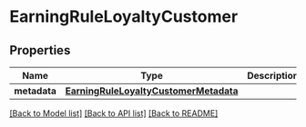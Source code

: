 # EarningRuleLoyaltyCustomer


## Properties

Name | Type | Description | Notes
------------ | ------------- | ------------- | -------------
**metadata** | [**EarningRuleLoyaltyCustomerMetadata**](EarningRuleLoyaltyCustomerMetadata.md) |  | [optional] 

[[Back to Model list]](../README.md#documentation-for-models) [[Back to API list]](../README.md#documentation-for-api-endpoints) [[Back to README]](../README.md)



